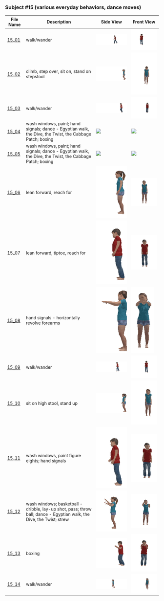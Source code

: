 ### Subject #15 (various everyday behaviors, dance moves)
|File Name|Description|Side View|Front View|
|-|-|-|-|
|[15_01](https://github.com/Shriinivas/cmubvh/raw/main/Sequence-015-019/15/Data/15_01.zip)|walk/wander|<img src="https://github.com/Shriinivas/cmubvhgifs/blob/main/Sequence-015-019/15/15_01_0.gif"/>|<img src="https://github.com/Shriinivas/cmubvhgifs/blob/main/Sequence-015-019/15/15_01_1.gif"/>|
|[15_02](https://github.com/Shriinivas/cmubvh/raw/main/Sequence-015-019/15/Data/15_02.zip)|climb, step over, sit on, stand on stepstool|<img src="https://github.com/Shriinivas/cmubvhgifs/blob/main/Sequence-015-019/15/15_02_0.gif"/>|<img src="https://github.com/Shriinivas/cmubvhgifs/blob/main/Sequence-015-019/15/15_02_1.gif"/>|
|[15_03](https://github.com/Shriinivas/cmubvh/raw/main/Sequence-015-019/15/Data/15_03.zip)|walk/wander|<img src="https://github.com/Shriinivas/cmubvhgifs/blob/main/Sequence-015-019/15/15_03_0.gif"/>|<img src="https://github.com/Shriinivas/cmubvhgifs/blob/main/Sequence-015-019/15/15_03_1.gif"/>|
|[15_04](https://github.com/Shriinivas/cmubvh/raw/main/Sequence-015-019/15/Data/15_04.zip)|wash windows, paint; hand signals; dance - Egyptian walk, the Dive, the Twist, the Cabbage Patch; boxing|<img src="https://github.com/Shriinivas/cmubvhgifs/blob/main/Sequence-015-019/15/15_04_0.gif"/>|<img src="https://github.com/Shriinivas/cmubvhgifs/blob/main/Sequence-015-019/15/15_04_1.gif"/>|
|[15_05](https://github.com/Shriinivas/cmubvh/raw/main/Sequence-015-019/15/Data/15_05.zip)|wash windows, paint; hand signals; dance - Egyptian walk, the Dive, the Twist, the Cabbage Patch; boxing|<img src="https://github.com/Shriinivas/cmubvhgifs/blob/main/Sequence-015-019/15/15_05_0.gif"/>|<img src="https://github.com/Shriinivas/cmubvhgifs/blob/main/Sequence-015-019/15/15_05_1.gif"/>|
|[15_06](https://github.com/Shriinivas/cmubvh/raw/main/Sequence-015-019/15/Data/15_06.zip)|lean forward, reach for|<img src="https://github.com/Shriinivas/cmubvhgifs/blob/main/Sequence-015-019/15/15_06_0.gif"/>|<img src="https://github.com/Shriinivas/cmubvhgifs/blob/main/Sequence-015-019/15/15_06_1.gif"/>|
|[15_07](https://github.com/Shriinivas/cmubvh/raw/main/Sequence-015-019/15/Data/15_07.zip)|lean forward, tiptoe, reach for|<img src="https://github.com/Shriinivas/cmubvhgifs/blob/main/Sequence-015-019/15/15_07_0.gif"/>|<img src="https://github.com/Shriinivas/cmubvhgifs/blob/main/Sequence-015-019/15/15_07_1.gif"/>|
|[15_08](https://github.com/Shriinivas/cmubvh/raw/main/Sequence-015-019/15/Data/15_08.zip)|hand signals - horizontally revolve forearms|<img src="https://github.com/Shriinivas/cmubvhgifs/blob/main/Sequence-015-019/15/15_08_0.gif"/>|<img src="https://github.com/Shriinivas/cmubvhgifs/blob/main/Sequence-015-019/15/15_08_1.gif"/>|
|[15_09](https://github.com/Shriinivas/cmubvh/raw/main/Sequence-015-019/15/Data/15_09.zip)|walk/wander|<img src="https://github.com/Shriinivas/cmubvhgifs/blob/main/Sequence-015-019/15/15_09_0.gif"/>|<img src="https://github.com/Shriinivas/cmubvhgifs/blob/main/Sequence-015-019/15/15_09_1.gif"/>|
|[15_10](https://github.com/Shriinivas/cmubvh/raw/main/Sequence-015-019/15/Data/15_10.zip)|sit on high stool, stand up|<img src="https://github.com/Shriinivas/cmubvhgifs/blob/main/Sequence-015-019/15/15_10_0.gif"/>|<img src="https://github.com/Shriinivas/cmubvhgifs/blob/main/Sequence-015-019/15/15_10_1.gif"/>|
|[15_11](https://github.com/Shriinivas/cmubvh/raw/main/Sequence-015-019/15/Data/15_11.zip)|wash windows, paint figure eights; hand signals|<img src="https://github.com/Shriinivas/cmubvhgifs/blob/main/Sequence-015-019/15/15_11_0.gif"/>|<img src="https://github.com/Shriinivas/cmubvhgifs/blob/main/Sequence-015-019/15/15_11_1.gif"/>|
|[15_12](https://github.com/Shriinivas/cmubvh/raw/main/Sequence-015-019/15/Data/15_12.zip)|wash windows; basketball - dribble, lay-up shot, pass; throw ball; dance - Egyptian walk, the Dive, the Twist; strew|<img src="https://github.com/Shriinivas/cmubvhgifs/blob/main/Sequence-015-019/15/15_12_0.gif"/>|<img src="https://github.com/Shriinivas/cmubvhgifs/blob/main/Sequence-015-019/15/15_12_1.gif"/>|
|[15_13](https://github.com/Shriinivas/cmubvh/raw/main/Sequence-015-019/15/Data/15_13.zip)|boxing|<img src="https://github.com/Shriinivas/cmubvhgifs/blob/main/Sequence-015-019/15/15_13_0.gif"/>|<img src="https://github.com/Shriinivas/cmubvhgifs/blob/main/Sequence-015-019/15/15_13_1.gif"/>|
|[15_14](https://github.com/Shriinivas/cmubvh/raw/main/Sequence-015-019/15/Data/15_14.zip)|walk/wander|<img src="https://github.com/Shriinivas/cmubvhgifs/blob/main/Sequence-015-019/15/15_14_0.gif"/>|<img src="https://github.com/Shriinivas/cmubvhgifs/blob/main/Sequence-015-019/15/15_14_1.gif"/>|
